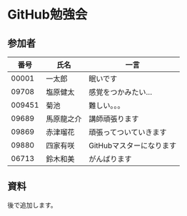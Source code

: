 # GitHub勉強会

## 参加者

|番号|氏名|一言|
|---|---|---|
|00001|一太郎|眠いです|
|09708|塩原健太|感覚をつかみたい…|
|009451|菊池|難しい。。。|
|09689|馬原龍之介|講師頑張ります|
|09869|赤津瑠花|頑張ってついていきます|
|09880|四家有咲|GitHubマスターになります|
|06713|鈴木和美|がんばります|

## 資料
後で追加します。

## 

